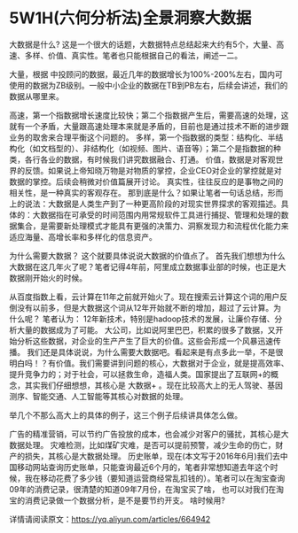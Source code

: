 # 5W1H(六何分析法)全景洞察大数据

大数据是什么?
这是一个很大的话题，大数据特点总结起来大约有5个，大量、高速、多样、价值、真实性。笔者也只能根据自己的看法，阐述一二。

大量，根据 中投顾问的数据，最近几年的数据增长为100%-200%左右，国内可使用的数据为ZB级别。一般中小企业的数据在TB到PB左右，后续会讲述，我们的数据从哪里来。

高速，第一个指数据增长速度比较快；第二个指数据产生后，需要高速的处理，这就有一个矛盾，大量跟高速处理本来就是矛盾的，目前也是通过技术不断的进步跟业务的取舍来合理平衡这个问题的。
多样，第一个指数据的类型：结构化、半结构化（如文档型的）、非结构化（如视频、图片、语音等）；第二个是指数据的种类，各行各业的数据，有时候我们讲究数据融合、打通。
价值，数据是对客观世界的反馈。如果说上帝知晓万物是对物质的掌控，企业CEO对企业的掌控就是对数据的掌控。后续会稍微对价值篇展开讨论。
真实性，往往反应的是事物之间的相关性，是一种真实的客观存在。
那到底是什么？如果让笔者一句话总结，形而上的说法：大数据是人类生产到了一种更高阶段的对现实世界探求的客观描述。具体的：大数据指在可承受的时间范围内用常规软件工具进行捕捉、管理和处理的数据集合，是需要新处理模式才能具有更强的决策力、洞察发现力和流程优化能力来适应海量、高增长率和多样化的信息资产。

为什么需要大数据？
这个就要具体说说大数据的价值点了。
首先我们想想为什么大数据在这几年火了呢？笔者记得4年前，阿里成立数据事业部的时候，也正是大数据刚开始火的时候。

从百度指数上看，云计算在11年之前就开始火了。现在搜索云计算这个词的用户反倒没有以前多，但是大数据这个词从12年开始就不断的增加，超过了云计算。为什么呢？
笔者认为：
12年新技术，特别是hadoop技术的发展，让廉价存储、分析大量的数据成为了可能。
大公司，比如说阿里巴巴，积累的很多了数据，又开始分析这些数据，对企业的生产产生了巨大的价值。这些会形成一个风暴迅速传播。
我们还是具体说说，为什么需要大数据吧。看起来是有点多此一举，不是很明白吗！？有价值。我们需要讲到问题的核心，大数据对于企业，就是提高效率、提升竞争力的；对于社会，可以拯救生命，造福人类。国家提出了互联网+的概念，其实我们仔细想想，其核心是 大数据+ 。现在比较高大上的无人驾驶、基因测序、智能交通、人工智能等其核心对数据的处理。

举几个不那么高大上的具体的例子，这三个例子后续讲具体怎么做。

广告的精准营销，可以节约广告投放的成本，也会减少对客户的骚扰，其核心是大数据处理。
灾难检测，比如煤矿灾难，是否可以提前预警，减少生命的伤亡，财产的损失，其核心是大数据处理。
历史账单，现在(本文写于2016年6月)我们去中国移动网站查询历史账单，只能查询最近6个月的，笔者非常想知道去年这个时候，我在移动花费了多少钱（要知道运营商经常乱扣钱的）。笔者可以在淘宝查询09年的消费记录，很清楚的知道09年7月份，在淘宝买了啥， 也可以对我们在淘宝的消费记录做一个数据分析，是不是要节约开支。
啥时候用?

详情请阅读原文：https://yq.aliyun.com/articles/664942
